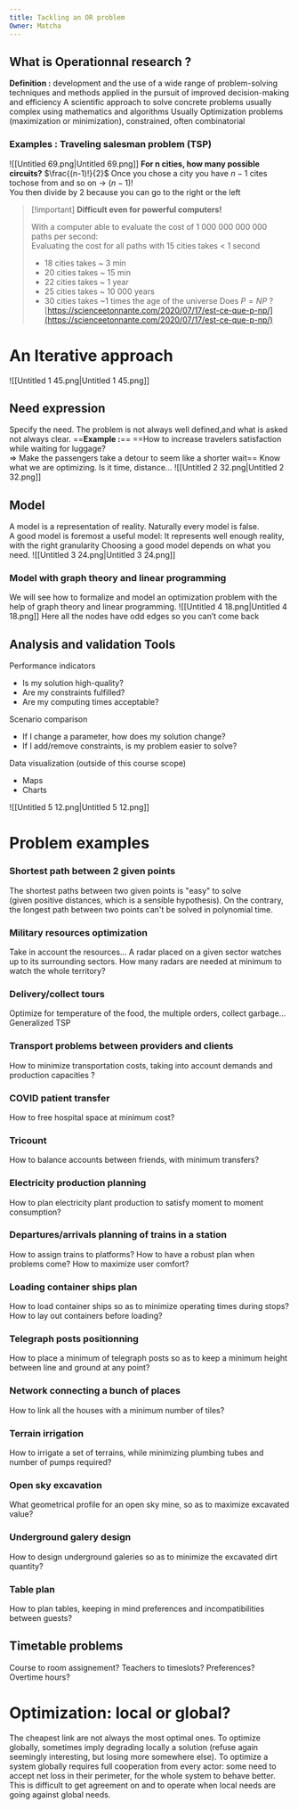 ```yaml
---
title: Tackling an OR problem
Owner: Matcha
---
```

## What is Operationnal research ?
**Definition :** development and the use of a wide range of problem-solving techniques and methods applied in the pursuit of improved decision-making and efficiency
A scientific approach to solve concrete problems usually complex using mathematics and algorithms
Usually Optimization problems (maximization or minimization), constrained, often combinatorial
### Examples : Traveling salesman problem (TSP)
![[Untitled 69.png|Untitled 69.png]]
**For n cities, how many possible circuits?**
$\frac{(n-1)!}{2}$ Once you chose a city you have $n-1$ cites tochose from and so on → $(n-1)!$  
You then divide by $2$ because you can go to the right or the left
  

> [!important] **Difficult even for powerful computers!**
> 
>   
> With a computer able to evaluate the cost of 1 000 000 000 000 paths per second:  
> Evaluating the cost for all paths with 15 cities takes < 1 second
> 
> - 18 cities takes ~ 3 min
> - 20 cities takes ~ 15 min
> - 22 cities takes ~ 1 year
> - 25 cities takes ~ 10 000 years
> - 30 cities takes ~1 times the age of the universe
Does $P=NP$ ?
[https://scienceetonnante.com/2020/07/17/est-ce-que-p-np/](https://scienceetonnante.com/2020/07/17/est-ce-que-p-np/)
  
# An Iterative approach
![[Untitled 1 45.png|Untitled 1 45.png]]
  
## Need expression
Specify the need.
The problem is not always well defined,and what is asked not always clear.
==**Example :**== ==How to increase travelers satisfaction while waiting for luggage?  
⇒ Make the passengers take a detour to seem like a shorter wait==
Know what we are optimizing. Is it time, distance…
![[Untitled 2 32.png|Untitled 2 32.png]]
  
## Model
A model is a representation of reality. Naturally every model is false.  
A good model is foremost a useful model: It represents well enough reality, with the right granularity
Choosing a good model depends on what you need.
![[Untitled 3 24.png|Untitled 3 24.png]]
### Model with graph theory and linear programming
We will see how to formalize and model an optimization problem with the help of graph theory and linear programming.
![[Untitled 4 18.png|Untitled 4 18.png]]
Here all the nodes have odd edges so you can’t come back
  
## Analysis and validation Tools
Performance indicators
- Is my solution high-quality?
- Are my constraints fulfilled?
- Are my computing times acceptable?
  
Scenario comparison
- If I change a parameter, how does my solution change?
- If I add/remove constraints, is my problem easier to solve?
  
Data visualization (outside of this course scope)
- Maps
- Charts  
    
![[Untitled 5 12.png|Untitled 5 12.png]]
  
# Problem examples
### Shortest path between 2 given points
The shortest paths between two given points is "easy" to solve  
(given positive distances, which is a sensible hypothesis).
On the contrary, the longest path between two points can't be solved in polynomial time.
### Military resources optimization
Take in account the resources…
A radar placed on a given sector watches up to its surrounding sectors. How many radars are needed at minimum to watch the whole territory?
### Delivery/collect tours
Optimize for temperature of the food, the multiple orders, collect garbage…
Generalized TSP
### Transport problems between providers and clients
How to minimize transportation costs, taking into account demands and production capacities ?
### COVID patient transfer
How to free hospital space at minimum cost?
### Tricount
How to balance accounts between friends, with minimum transfers?
### Electricity production planning
How to plan electricity plant production to satisfy moment to moment consumption?
### Departures/arrivals planning of trains in a station
How to assign trains to platforms? How to have a robust plan when problems come? How to maximize user comfort?
### Loading container ships plan
How to load container ships so as to minimize operating times during stops?  
How to lay out containers before loading?
### Telegraph posts positionning
How to place a minimum of telegraph posts so as to keep a minimum height between line and ground at any point?
### Network connecting a bunch of places
How to link all the houses with a minimum number of tiles?
### Terrain irrigation
How to irrigate a set of terrains, while minimizing plumbing tubes and number of pumps required?
### Open sky excavation
What geometrical profile for an open sky mine, so as to maximize excavated value?
### Underground galery design
How to design underground galeries so as to minimize the excavated dirt quantity?
### Table plan
How to plan tables, keeping in mind preferences and incompatibilities between guests?
## Timetable problems
Course to room assignement? Teachers to timeslots? Preferences? Overtime hours?
# Optimization: local or global?
The cheapest link are not always the most optimal ones.
To optimize globally, sometimes imply degrading locally a solution (refuse again seemingly interesting, but losing more somewhere else).
To optimize a system globally requires full cooperation from every actor: some need to accept net loss in their perimeter, for the whole system to behave better.
This is difficult to get agreement on and to operate when local needs are going against global needs.